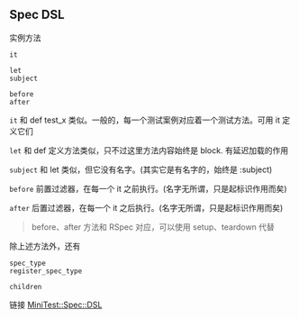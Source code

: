## Spec DSL

实例方法

```
it

let
subject

before
after
```

`it` 和 def test_x 类似。一般的，每一个测试案例对应着一个测试方法。可用 it 定义它们

`let` 和 def 定义方法类似，只不过这里方法内容始终是 block. 有延迟加载的作用

`subject` 和 let 类似，但它没有名字。(其实它是有名字的，始终是 :subject)

`before` 前置过滤器，在每一个 it 之前执行。(名字无所谓，只是起标识作用而矣)

`after` 后置过滤器，在每一个 it 之后执行。(名字无所谓，只是起标识作用而矣)

> before、after 方法和 RSpec 对应，可以使用 setup、teardown 代替

除上述方法外，还有

```
spec_type
register_spec_type

children
```

链接 [MiniTest::Spec::DSL](http://www.ruby-doc.org/stdlib-2.1.2/libdoc/minitest/spec/rdoc/MiniTest/Spec/DSL.html)
